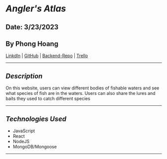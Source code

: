 # **_Angler's Atlas_**

## Date: 3/23/2023

## By Phong Hoang

[LinkdIn](https://www.linkedin.com/in/phong-hoang-2a8659265/) | [GitHub](https://github.com/hoang-p6) | [Backend-Repo](https://github.com/hoang-p6/AnglersAtlas_BACKEND) | [Trello](https://trello.com/b/kv8pD6g3/anglers-atlas)

---

## **_Description_**

On this website, users can view different bodies of fishable waters and see what species of fish are in the waters. Users can also share the lures and baits they used to catch different species

---

## **_Technologies Used_**

- JavaScript
- React
- NodeJS
- MongoDB/Mongoose

---
